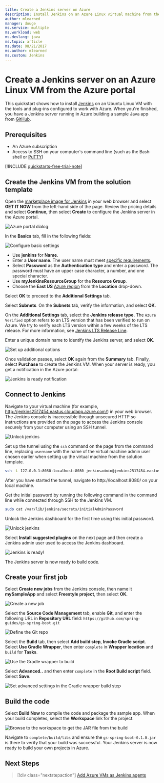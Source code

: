 ```yaml
---
title: Create a Jenkins server on Azure
description: Install Jenkins on an Azure Linux virtual machine from the Jenkins solution template and build a sample Java application.
author: mlearned
manager: douge
ms.service: multiple
ms.workload: web
ms.devlang: java
ms.topic: article
ms.date: 08/21/2017
ms.author: mlearned
ms.custom: Jenkins
---
```


# Create a Jenkins server on an Azure Linux VM from the Azure portal

This quickstart shows how to install [Jenkins](https://jenkins.io) on an Ubuntu Linux VM with the tools and plug-ins configured to work with Azure. When you're finished, you have a Jenkins server running in Azure building a sample Java app from [GitHub](https://github.com).

## Prerequisites

* An Azure subscription
* Access to SSH on your computer's command line (such as the Bash shell or [PuTTY](http://www.putty.org/))

[!INCLUDE [quickstarts-free-trial-note](../../includes/quickstarts-free-trial-note.md)]

## Create the Jenkins VM from the solution template

Open the [marketplace image for Jenkins](https://azuremarketplace.microsoft.com/marketplace/apps/azure-oss.jenkins?tab=Overview) in your web browser and select  **GET IT NOW** from the left-hand side of the page. Review the pricing details and select **Continue**, then select **Create** to configure the Jenkins server in the Azure portal. 
   
![Azure portal dialog](./media/install-jenkins-solution-template/ap-create.png)

In the **Basics** tab, fill in the following fields:

![Configure basic settings](./media/install-jenkins-solution-template/ap-basic.png)

* Use **jenkins** for **Name**.
* Enter a **User name**. The user name must meet [specific requirements](/azure/virtual-machines/linux/faq#what-are-the-username-requirements-when-creating-a-vm).
* Select **Password** as the **Authentication type** and enter a password. The password must have an upper case character, a number, and one special character.
* Use **myJenkinsResourceGroup** for the **Resource Group**.
* Choose the **East US** [Azure region](https://azure.microsoft.com/regions/?ref=microsoft.com&utm_source=microsoft.com&utm_medium=docs&utm_campaign=visualstudio) from the **Location** drop-down.

Select **OK** to proceed to the **Additional Settings** tab. 

Select **Subnets**. On the **Subnets** tab, verify the information, and select **OK**.

On the **Additional Settings** tab, select the **Jenkins release type**. The `Azure Verified` option refers to an LTS version that has been verified to run on Azure. We try to verify each LTS version within a few weeks of the LTS release. For more information, see [Jenkins LTS Release Line](https://jenkins.io/download/lts/).

Enter a unique domain name to identify the Jenkins server, and select **OK**.

![Set up additional options](./media/install-jenkins-solution-template/ap-addtional.png)  

Once validation passes, select **OK** again from the **Summary** tab. Finally, select **Purchase** to create the Jenkins VM. When your server is ready, you get a notification in the Azure portal:   

![Jenkins is ready notification](./media/install-jenkins-solution-template/jenkins-deploy-notification-ready.png)

## Connect to Jenkins

Navigate to your virtual machine (for example, http://jenkins2517454.eastus.cloudapp.azure.com/) in  your web browser. The Jenkins console is inaccessible through unsecured HTTP so instructions are provided on the page to access the Jenkins console securely from your computer using an SSH tunnel.

![Unlock jenkins](./media/install-jenkins-solution-template/jenkins-ssh-instructions.png)

Set up the tunnel using the `ssh` command on the page from the command line, replacing `username` with the name of the virtual machine admin user chosen earlier when setting up the virtual machine from the solution template.

```bash
ssh -L 127.0.0.1:8080:localhost:8080 jenkinsadmin@jenkins2517454.eastus.cloudapp.azure.com
```

After you have started the tunnel, navigate to http://localhost:8080/ on your local machine. 

Get the initial password by running the following command in the command line while connected through SSH to the Jenkins VM.

```bash
sudo cat /var/lib/jenkins/secrets/initialAdminPassword
```

Unlock the Jenkins dashboard for the first time using this initial password.

![Unlock jenkins](./media/install-jenkins-solution-template/jenkins-unlock.png)

Select **Install suggested plugins** on the next page and then create a Jenkins admin user used to access the Jenkins dashboard.

![Jenkins is ready!](./media/install-jenkins-solution-template/jenkins-welcome.png)

The Jenkins server is now ready to build code.

## Create your first job

Select **Create new jobs** from the Jenkins console, then name it **mySampleApp** and select **Freestyle project**, then select **OK**.

![Create a new job](./media/install-jenkins-solution-template/jenkins-new-job.png) 

Select the **Source Code Management** tab, enable **Git**, and enter the following URL in **Repository URL**  field: `https://github.com/spring-guides/gs-spring-boot.git`

![Define the Git repo](./media/install-jenkins-solution-template/jenkins-job-git-configuration.png) 

Select the **Build** tab, then select **Add build step**, **Invoke Gradle script**. Select **Use Gradle Wrapper**, then enter `complete` in **Wrapper location** and `build` for **Tasks**.

![Use the Gradle wrapper to build](./media/install-jenkins-solution-template/jenkins-job-gradle-config.png) 

Select **Advanced..** and then enter `complete` in the **Root Build script** field. Select **Save**.

![Set advanced settings in the Gradle wrapper build step](./media/install-jenkins-solution-template/jenkins-job-gradle-advances.png) 

## Build the code

Select **Build Now** to compile the code and package the sample app. When your build completes, select the **Workspace** link for the project.

![Browse to the workspace to get the JAR file from the build](./media/install-jenkins-solution-template/jenkins-access-workspace.png) 

Navigate to `complete/build/libs` and ensure the `gs-spring-boot-0.1.0.jar` is there to verify that your build was successful. Your Jenkins server is now ready to build your own projects in Azure.

## Next Steps

> [!div class="nextstepaction"]
> [Add Azure VMs as Jenkins agents](jenkins-azure-vm-agents.md)
